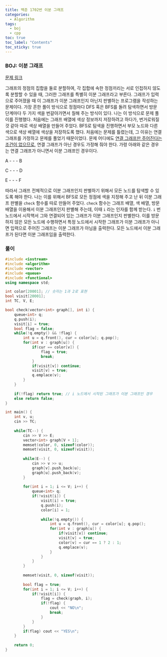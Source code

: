 ```yaml
---
title: 백준 1702번 이분 그래프
categories:
  - Algorithm
tags:
  - boj
  - cpp
toc: true
toc_label: "Contents"
toc_sticky: true
---
```


### BOJ: 이분 그래프

[문제 링크](https://www.acmicpc.net/problem/1707)

그래프의 정점의 집합을 둘로 분할하여, 각 집합에 속한 정점끼리는 서로 인접하지 않도록 분할할 수 있을 때, 그러한 그래프를 특별히 이분 그래프라고 부른다. 그래프가 입력으로 주어졌을 때 이 그래프가 이분 그래프인지 아닌지 판별하는 프로그램을 작성하는 문제이다. 가장 흔한 풀이 방식으로 정점마다 DFS 혹은 BFS를 돌려 탐색하면서 방문 단계마다 두 가지 색을 번갈아가면서 칠해 주는 방식이 있다. 나는 이 방식으로 문제 풀이를 진행했다. 처음에는 그래프 배열에 색상 정보까지 저장하려고 하다가, 번거로워질 것 같아 따로 색상 배열을 만들어 주었다. BFS로 탐색을 진행하면서 부모 노드와 다른 색으로 색상 배열에 색상을 저장하도록 했다. 처음에는 문제를 틀렸는데, 그 이유는 연결 그래프를 가정하고 문제를 풀었기 때문이었다. 문제 어디에도 <u>연결 그래프만 주어진다는 조건이 없으므로</u>, 연결 그래프가 아닌 경우도 가정해 줘야 한다. 가령 아래와 같은 경우는 연결 그래프가 아니면서 이분 그래프인 경우이다.

A - - - B

C - - - D

E - - - F

따라서 그래프 전체적으로 이분 그래프인지 판별하기 위해서 모든 노드를 탐색할 수 있도록 해야 한다. 나는 이를 위해서 BFS로 모든 정점에 색을 지정해 주고 난 뒤 이분 그래프 판별을 `check` 함수를 따로 만들어 주었다. `check` 함수는 그래프 배열, 색 배열, 방문 배열을 이용해서 이분 그래프인지 판별해 주는데, 이때 `i`  라는 인자를 함께 받는다.  `i` 번 노드에서 시작핵서 그와 연결되어 있는 그래프가 이분 그래프인지 판별한다.  이를 방문하지 않은 모든 노드에 수행하면서 특정 노드에서 시작한 그래프가 이분 그래프가 아니면 입력으로 주어진 그래프는 이분 그래프가 아님을 출력한다. 모든 노드에서 이분 그래프가 된다면 이분 그래프임을 출력한다.

### 풀이

```c++
#include <iostream>
#include <algorithm>
#include <vector>
#include <queue>
#include <functional>
using namespace std;

int color[20001]; // 숫자는 1과 2로 표현
bool visit[20001];
int TC, V, E;

bool check(vector<int> graph[], int i) {
    queue<int> q;
    q.push(i);
    visit[i] = true;
    bool flag = false;
    while(!q.empty() && !flag) {
        int u = q.front(), cur = color[u]; q.pop();
        for(int v : graph[u]) {
            if(cur == color[v]) {
                flag = true;
                break;
            }
            if(visit[v]) continue;
            visit[v] = true;
            q.emplace(v);
        }
    }
    
    if(!flag) return true; // i 노드에서 시작된 그래프가 이분 그래프인 경우
    else return false;
}

int main() {
    int v, u;
    cin >> TC;
    
    while(TC--) {
        cin >> V >> E;
        vector<int> graph[V + 1];
        memset(color, 0, sizeof(color));
        memset(visit, 0, sizeof(visit));
        
        while(E--) {
            cin >> v >> u;
            graph[v].push_back(u);
            graph[u].push_back(v);
        }
        
        for(int i = 1; i <= V; i++) {
            queue<int> q;
            if(!visit[i]) {
                visit[i] = true;
                q.push(i);
                color[i] = 1;
                
                while(!q.empty()) {
                    int u = q.front(), cur = color[u]; q.pop();
                    for(int v : graph[u]) {
                        if(visit[v]) continue;
                        visit[v] = true;
                        color[v] = cur == 1 ? 2 : 1;
                        q.emplace(v);
                    }
                }
            }
        }
        
        memset(visit, 0, sizeof(visit));
        
        bool flag = true;
        for(int i = 1; i <= V; i++) {
            if(!visit[i]) {
                flag = check(graph, i);
                if(!flag) {
                    cout << "NO\n";
                    break;
                }
            }
        }
        if(flag) cout << "YES\n";
    }
    
    return 0;
}

```

